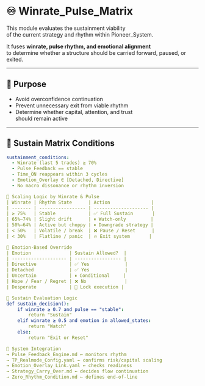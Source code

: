 # ♾️ Winrate_Pulse_Matrix

This module evaluates the sustainment viability  
of the current strategy and rhythm within Pioneer_System.

It fuses **winrate, pulse rhythm, and emotional alignment**  
to determine whether a structure should be carried forward, paused, or exited.

---

## 🎯 Purpose

- Avoid overconfidence continuation  
- Prevent unnecessary exit from viable rhythm  
- Determine whether capital, attention, and trust  
  should remain active

---

## 🧬 Sustain Matrix Conditions

```yaml
sustainment_conditions:
  - Winrate (last 5 trades) ≥ 70%
  - Pulse_Feedback == stable
  - Time_ON reappears within 3 cycles
  - Emotion_Overlay ∈ [Detached, Directive]
  - No macro dissonance or rhythm inversion

🔁 Scaling Logic by Winrate & Pulse
| Winrate | Rhythm State      | Action               |
| ------- | ----------------- | -------------------- |
| ≥ 75%   | Stable            | ✅ Full Sustain       |
| 65%–74% | Slight drift      | ⏸ Watch-only         |
| 50%–64% | Active but choppy | ⏸ Downgrade strategy |
| < 50%   | Volatile / break  | ❌ Pause / Reset      |
| < 30%   | Flatline / panic  | 🔥 Exit system       |

🧯 Emotion-Based Override
| Emotion              | Sustain Allowed?  |
| -------------------- | ----------------- |
| Directive            | ✅ Yes             |
| Detached             | ✅ Yes             |
| Uncertain            | ⏸ Conditional     |
| Hope / Fear / Regret | ❌ No              |
| Desperate            | 🔐 Lock execution |

🧠 Sustain Evaluation Logic
def sustain_decision():
    if winrate ≥ 0.7 and pulse == "stable":
        return "Sustain"
    elif winrate ≥ 0.5 and emotion in allowed_states:
        return "Watch"
    else:
        return "Exit or Reset"

🔗 System Integration
→ Pulse_Feedback_Engine.md ← monitors rhythm
→ TP_Realmode_Config.yaml ← confirms risk/capital scaling
→ Emotion_Overlay_Link.yaml ← checks readiness
→ Strategy_Carry_Over.md ← decides flow continuation
→ Zero_Rhythm_Condition.md ← defines end-of-line
